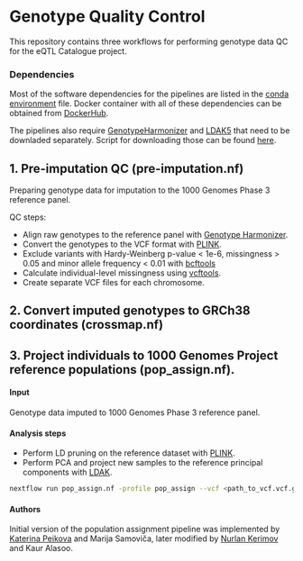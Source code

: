 # Genotype Quality Control
This repository contains three workflows for performing genotype data QC for the eQTL Catalogue project. 

### Dependencies
Most of the software dependencies for the pipelines are listed in the [conda environment](https://github.com/kauralasoo/genotype_qc/blob/master/environment.yml) file. Docker container with all of these dependencies can be obtained from [DockerHub](https://hub.docker.com/r/kauralasoo/genotype_qc).

The pipelines also require [GenotypeHarmonizer](https://github.com/molgenis/systemsgenetics/wiki/Genotype-Harmonizer) and [LDAK5](http://dougspeed.com/ldak/) that need to be downladed separately. Script for downloading those can be found [here](https://github.com/kauralasoo/genotype_qc/blob/master/download_binaries.sh).

## 1. Pre-imputation QC (pre-imputation.nf)
Preparing genotype data for imputation to the 1000 Genomes Phase 3 reference panel.

QC steps:
- Align raw genotypes to the reference panel with [Genotype Harmonizer](https://github.com/molgenis/systemsgenetics/wiki/Genotype-Harmonizer).
- Convert the genotypes to the VCF format with [PLINK](https://www.cog-genomics.org/plink/1.9/). 
- Exclude variants with Hardy-Weinberg p-value < 1e-6, missingness > 0.05 and minor allele frequency < 0.01 with [bcftools](https://samtools.github.io/bcftools/)
- Calculate individual-level missingness using [vcftools](https://vcftools.github.io/perl_module.html).
- Create separate VCF files for each chromosome.

## 2. Convert imputed genotypes to GRCh38 coordinates (crossmap.nf)

## 3. Project individuals to 1000 Genomes Project reference populations (pop_assign.nf).

#### Input

Genotype data imputed to 1000 Genomes Phase 3 reference panel.

#### Analysis steps

- Perform LD pruning on the reference dataset with [PLINK](https://www.cog-genomics.org/plink/1.9/).
- Perform PCA and project new samples to the reference principal components with [LDAK](http://dougspeed.com/ldak/).

```bash
nextflow run pop_assign.nf -profile pop_assign --vcf <path_to_vcf.vcf.gz> --data_name <study_name>
```
#### Authors

Initial version of the population assignment pipeline was implemented by [Katerina Peikova](https://github.com/peikovakate) and Marija Samoviča, later modified by [Nurlan Kerimov](https://github.com/kerimoff/) and Kaur Alasoo.

